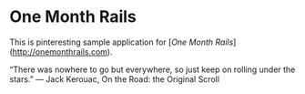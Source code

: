 # One Month Rails

This is pinteresting sample application for [*One Month Rails*] (http://onemonthrails.com).




“There was nowhere to go but everywhere, so just keep on rolling under the stars.” 
― Jack Kerouac, On the Road: the Original Scroll